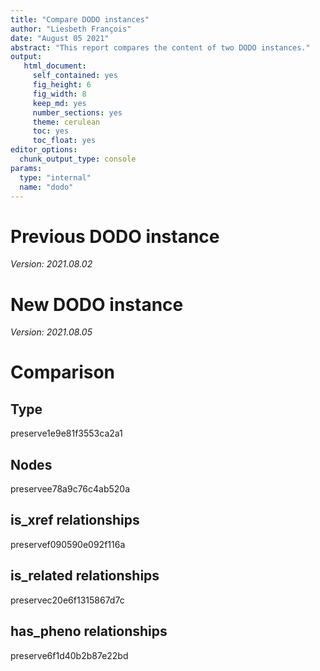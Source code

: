 ```yaml
---
title: "Compare DODO instances"
author: "Liesbeth François"
date: "August 05 2021"
abstract: "This report compares the content of two DODO instances."
output: 
   html_document: 
     self_contained: yes
     fig_height: 6
     fig_width: 8
     keep_md: yes
     number_sections: yes
     theme: cerulean
     toc: yes
     toc_float: yes
editor_options: 
  chunk_output_type: console
params:
  type: "internal"
  name: "dodo"
---
```




# Previous DODO instance



*Version: 2021.08.02*

# New DODO instance



*Version: 2021.08.05*

# Comparison 

## Type

preserve1e9e81f3553ca2a1

## Nodes

preservee78a9c76c4ab520a

## is_xref relationships

preservef090590e092f116a

## is_related relationships

preservec20e6f1315867d7c

## has_pheno relationships

preserve6f1d40b2b87e22bd
